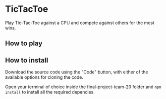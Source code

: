 # TicTacToe

Play Tic-Tac-Toe against a CPU and compete against others for the most wins.

## How to play

## How to install

Download the source code using the "Code" button, with either of the available options for cloning the code. 

Open your terminal of choice inside the final-project-team-20 folder and `npm install` to install all the required depencies.


